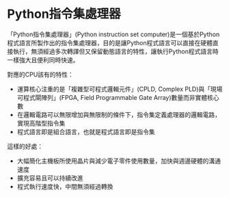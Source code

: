 # Python指令集處理器
「Python指令集處理器」(Python instruction set computer)是一個基於Python程式語言所製作出的指令集處理器，目的是讓Python程式語言可以直接在硬體直接執行，無須經過多次轉譯但又保留動態語言的特性，讓執行Python程式語言時一樣強大且便利同時快速。

對應的CPU該有的特性：

- 運算核心注重的是「複雜型可程式邏輯元件」(CPLD, Complex PLD)與「現場可程式閘陣列」(FPGA, Field Programmable Gate Array)數量而非實體核心數
- 在邏輯電路可以無限增加與無限制的條件下，指令集定義處理器的邏輯電路，實現高階型指令集
- 程式語言即是組合語言，也就是程式語言即是指令集

這樣的好處：

- 大幅簡化主機板所使用晶片與減少電子零件使用數量，加快與週邊硬體的溝通速度
- 擴充容易且可以持續改進
- 程式執行速度快，中間無須經過轉換
